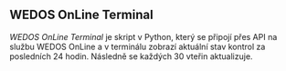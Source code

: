  ## WEDOS OnLine Terminal

 *WEDOS OnLine Terminal* je skript v Python, který se připojí přes API na službu WEDOS OnLine a v terminálu zobrazí aktuální stav kontrol za posledních 24 hodin. Následně se každých 30 vteřin aktualizuje.